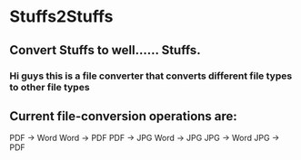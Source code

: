 # Stuffs2Stuffs
## Convert Stuffs to well...... Stuffs.

### Hi guys this is a file converter that converts different file types to other file types

##  Current file-conversion operations are:
PDF -> Word
Word -> PDF
PDF -> JPG
Word -> JPG
JPG -> Word
JPG -> PDF
